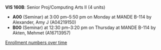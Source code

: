 **VIS 160B**: Senior Proj/Computing Arts II (4 units)

- **A00** (Seminar) at 3:00 pm–5:50 pm on Monday at MANDE B-114 by Alexander, Amy J (A04219150)
- **B00** (Seminar) at 12:30 pm–3:20 pm on Thursday at MANDE B-114 by Akten, Mehmet (A16713957)

[Enrollment numbers over time](./VIS160B.tsv)
